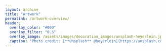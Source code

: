```yaml
---
layout: archive
title: "Artwork"
permalink: /artwork-overview/
header:
  overlay_color: "#000"
  overlay_filter: "0.5"
  overlay_image: /assets/images/decoration_images/unsplash-heyerlein.jpg
  caption: "Photo credit: [**Unsplash** @heyerlein](https://unsplash.com/@heyerlein)"
---
```

